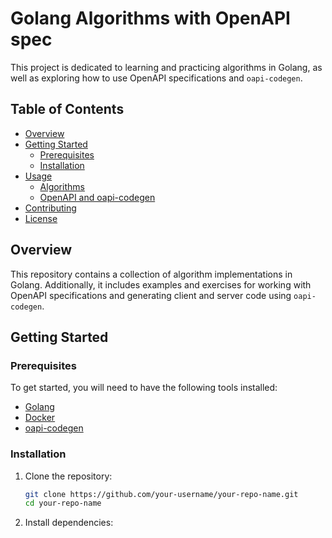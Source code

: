 # Golang Algorithms with OpenAPI spec

This project is dedicated to learning and practicing algorithms in Golang, as well as exploring how to use OpenAPI specifications and `oapi-codegen`.

## Table of Contents

- [Overview](#overview)
- [Getting Started](#getting-started)
    - [Prerequisites](#prerequisites)
    - [Installation](#installation)
- [Usage](#usage)
    - [Algorithms](#algorithms)
    - [OpenAPI and oapi-codegen](#openapi-and-oapi-codegen)
- [Contributing](#contributing)
- [License](#license)

## Overview

This repository contains a collection of algorithm implementations in Golang. Additionally, it includes examples and exercises for working with OpenAPI specifications and generating client and server code using `oapi-codegen`.

## Getting Started

### Prerequisites

To get started, you will need to have the following tools installed:

- [Golang](https://golang.org/dl/)
- [Docker](https://www.docker.com/get-started)
- [oapi-codegen](https://github.com/deepmap/oapi-codegen)

### Installation

1. Clone the repository:

   ```sh
   git clone https://github.com/your-username/your-repo-name.git
   cd your-repo-name
   ```

2. Install dependencies: